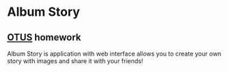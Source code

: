 # Album Story

## [OTUS](https://otus.ru) homework

Album Story is application with web interface allows you to create your own story with images and share it with your friends!

